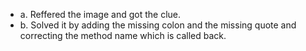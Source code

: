 - a. Reffered the image and got the clue.
- b. Solved it by adding the missing colon and the missing quote and correcting the method name which is called back. 